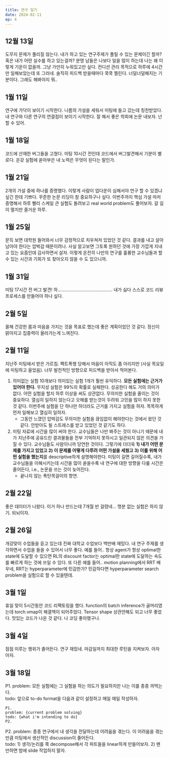 ```yaml
---
title: 연구 일기
date: 2024-02-11
ep: 4
---
```


## 12월 13일

도무지 문제가 풀리질 않는다. 내가 하고 있는 연구주제가 풀릴 수 있는 문제이긴 할까? 혹은 내가 어떤 실수를 하고 있는걸까?
분명 남들은 나보다 일을 많이 하는데 나는 왜 이렇게 기운이 없을까.
그냥 가만히 누워있고만 싶다. 컨디션 관리 목적으로 하루에 4시간만 일해보았는데 또 그러네.
솔직히 피드백 받을때마다 쿡쿡 찔린다. 너덜너덜해지는 기분이다.
그래도 해봐야지 뭐..

## 1월 11일

연구에 가닥이 보이기 시작한다. 나름의 가설을 세워서 미팅에 들고 갔는데 칭찬받았다.
내 연구와 다른 연구의 연결점이 보이기 시작한다. 잘 해서 좋은 학회에 논문 내보자. 넌 할 수 있어.

## 1월 18일

코드에 산재한 버그들을 고쳤다.
미팅 10시간 전인데 코드에서 버그발견해서 기분이 별로다.
온갖 실험에 쏟아부은 내 노력은 무엇이 된다는 말인가.

## 1월 21일

2개의 가설 중에 하나를 증명했다. 이렇게 사람이 업다운이 심해서야 연구 할 수 있겠냐 싶긴 한데 기쁘다. 꾸준한 논문 리딩이 참 중요하구나 싶다.
이번주까지 핵심 가설 마저 증명해서 하루 빨리 스케일 큰 실험도 돌려보고 real world problem도 풀어보자. 갈 길이 멀지만 즐거운 하루.

## 1월 25일

문득 보면 대학원 들어와서 너무 감정적으로 치우쳐저 있었던 것 같다. 결과를 내고 살아남아야 한다는 압박감 때문이려나. 사실 알고보면 그토록 원하던 것에 가장 가깝게 지내고 있는 요즘인데 감사하면서 살자. 이렇게 온전히 나만의 연구를 훌륭한 교수님들과 할 수 있는 시간과 기회가 또 찾아오지 않을 수 도 있으니까.

## 1월 31일

미팅 17시간 전 버그 발견! 하........................................... 내가 싫다
스스로 코드 리뷰 프로세스를 만들어야 하나 싶다.

## 2월 5일

올해 건강한 몸과 마음을 가지는 것을 목표로 했는데 좋은 계획이었던 것 같다. 정신이 맑아지고 집중력이 올라가는게 느껴진다.

## 2월 11일

지난주 미팅에서 받은 가르침. 팩트폭행 당해서 마음이 아직도 좀 아리지만 (사실 목요일에 미팅하고 울었음). 너무 발전적인 방향으로 피드백을 받아서 적어본다.
1. 의미없는 실험 10개보다 의미있는 실험 1개가 훨씬 유익하다. **모든 실험에는 근거가 있어야 한다.** 무지성 실험은 99%의 확률로 실패한다. 성공한다 해도 거의 의미가 없다. 어떤 실험을 할지 하루 이상을 써도 상관없다. 무의미한 실험을 줄이는 것이 중요하다. 열심히 일하지 않는다고 오해를 받는것이 두려워 고민을 많이 하지 못한 것 같다. 이번주에 실험을 단 하나만 하더라도 근거를 가지고 실험을 하자. 똑똑하게 먼저 일해보고 열심히 일하자.
    * 그동안 느꼈던 압박감도 무의미한 실험을 끊임없이 해야한다는 것에서 왔던 것 같다. 안받아도 될 스트레스를 받고 있었던 것 같기도 하다.
2. 미팅 자료에 시간을 많이 써야 한다. 교수님들은 나만 봐주는 것이 아니기 때문에 내가 지난주에 공유드린 결과물들을 전부 기억하지 못하시고 일관되지 않은 의견을 가질 수 있다. 교수님들도 사람이니까 당연한 것이다. 그렇기에 더더욱 **1) 내가 어떤 문제를 가지고 있었고 2) 이 문제를 어떻게 다루려 어떤 가설을 세웠고 3) 이를 위해 어떤 실험을 했는지**를 descriptive하게 설명해야한다. 미팅이 길면 길어질수록, 내가 교수님들을 이해시키는데 시간을 많이 쏟을수록 내 연구에 대한 방향을 다룰 시간은 줄어든다, i.e., 논문을 쓰는 것이 늦어진다.
    * 끝나지 않는 폭탄목걸이의 향연.

## 2월 22일

좋은 데이터가 나왔다. 이거 하나 만드는데 7개월 반 걸렸네... 명분 없는 실험은 하지 않기. 되뇌이자.

## 2월 26일

개강맞이 수업들을 듣고 있는데 진짜 대학교 수업보다 백만배 재밌다. 내 연구 주제를 생각하면서 수업을 들을 수 있어서 너무 좋다. 예를 들어.. 항상 agent가 항상 optimal한 state에 도달할 수 있으면 RL의 discount factor는 optimal한 state에 도달하는 속도를 빠르게 하는 것에 쓰일 수 있다. 또 다른 예를 들어.. motion planning에서 RRT 배우네, RRT는 hyperparameter에 민감한가? 민감하다면 hyperparameter search problem을 실험으로 할 수 있을텐데.

## 3월 1일

휴일 맞이 5시간동안 코드 리팩토링을 했다. function의 batch inference가 골머리였는데 torch.vmap이 해결책이 되어주었다. Tensor shape 상관안해도 되고 너무 좋았다. 맛있는 코드가 나온 것 같다. 나 코딩 좋아했구나.

## 3월 4일

점점 미루는 행위가 줄어든다. 연구 재밌네. 마감일까지 최대한 루틴을 지켜보자. 아자 아자.

## 3월 18일

P1. 
problem: 모든 실험에는 그 실험을 하는 의도가 필요하지만 나는 이를 종종 까먹는다.  
todo: 앞으로 to-do format을 다음과 같이 설정하고 매일 매일 작성하자.

```text
P1.
problem: {current problem solving}
todo: {what i'm intending to do}
P2.
```

P2.
problem: 종종 연구에서 내 생각을 전달하는데 어려움을 겪는다. 이 어려움을 겪는 만큼 미팅에서 생산적인 discussion이 줄어든다.  
todo: 1) 생각/논리를 쭉 decompose해서 각 파트들을 linear하게 만들어보자. 2) 왠만하면 밤에 slide 작업하지 말자.
